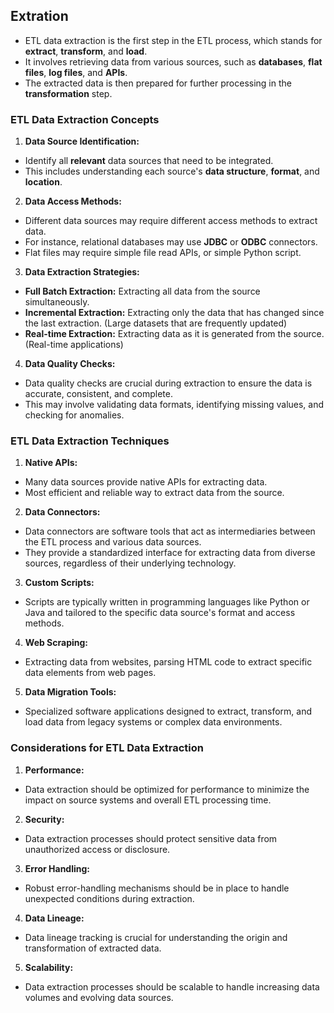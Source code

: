 ## Extration

- ETL data extraction is the first step in the ETL process, which stands for **extract**, **transform**, and **load**. 
- It involves retrieving data from various sources, such as **databases**, **flat files**, **log files**, and **APIs**.
- The extracted data is then prepared for further processing in the **transformation** step.

### **ETL Data Extraction Concepts**

1. **Data Source Identification:**
- Identify all **relevant** data sources that need to be integrated.
- This includes understanding each source's **data structure**, **format**, and **location**.

2. **Data Access Methods:**
- Different data sources may require different access methods to extract data.
- For instance, relational databases may use **JDBC** or **ODBC** connectors.
- Flat files may require simple file read APIs, or simple Python script.

3. **Data Extraction Strategies:**
- **Full Batch Extraction:** Extracting all data from the source simultaneously.
- **Incremental Extraction:** Extracting only the data that has changed since the last extraction. (Large datasets that are frequently updated)
- **Real-time Extraction:** Extracting data as it is generated from the source. (Real-time applications)

4. **Data Quality Checks:**
- Data quality checks are crucial during extraction to ensure the data is accurate, consistent, and complete.
- This may involve validating data formats, identifying missing values, and checking for anomalies.

### **ETL Data Extraction Techniques**

1. **Native APIs:**
- Many data sources provide native APIs for extracting data.
- Most efficient and reliable way to extract data from the source.

2. **Data Connectors:**
- Data connectors are software tools that act as intermediaries between the ETL process and various data sources.
- They provide a standardized interface for extracting data from diverse sources, regardless of their underlying technology.

3. **Custom Scripts:**
- Scripts are typically written in programming languages like Python or Java and tailored to the specific data source's format and access methods.

4. **Web Scraping:**
- Extracting data from websites, parsing HTML code to extract specific data elements from web pages.

5. **Data Migration Tools:**
- Specialized software applications designed to extract, transform, and load data from legacy systems or complex data environments.

### **Considerations for ETL Data Extraction**

1. **Performance:**
- Data extraction should be optimized for performance to minimize the impact on source systems and overall ETL processing time.

2. **Security:**
- Data extraction processes should protect sensitive data from unauthorized access or disclosure.

3. **Error Handling:**
- Robust error-handling mechanisms should be in place to handle unexpected conditions during extraction.

4. **Data Lineage:**
- Data lineage tracking is crucial for understanding the origin and transformation of extracted data.

5. **Scalability:**
- Data extraction processes should be scalable to handle increasing data volumes and evolving data sources.
